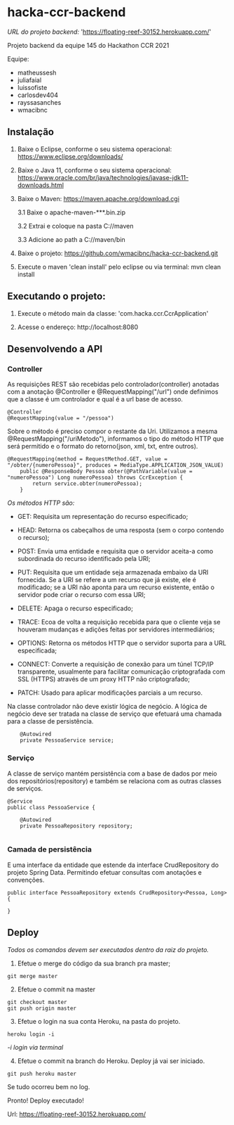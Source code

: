 # hacka-ccr-backend

*URL do projeto backend:* 'https://floating-reef-30152.herokuapp.com/'

Projeto backend da equipe 145 do Hackathon CCR 2021

Equipe:

- matheussesh
- juliafaial
- luissofiste
- carlosdev404
- rayssasanches
- wmacibnc

## Instalação

1. Baixe o Eclipse, conforme o seu sistema operacional: https://www.eclipse.org/downloads/ 

  

2. Baixe o Java 11, conforme o seu sistema operacional: https://www.oracle.com/br/java/technologies/javase-jdk11-downloads.html


  
3. Baixe o Maven: https://maven.apache.org/download.cgi
  
  
  
	3.1 Baixe o apache-maven-***.bin.zip  
	
	3.2 Extrai e coloque na pasta C://maven  
	
	3.3 Adicione ao path a C://maven/bin  
	
	 
4. Baixe o projeto: https://github.com/wmacibnc/hacka-ccr-backend.git

5. Execute o maven 'clean install' pelo eclipse ou via terminal: mvn clean install


## Executando o projeto:

1. Execute o método main da classe: 'com.hacka.ccr.CcrApplication'  


2. Acesse o endereço: http://localhost:8080


## Desenvolvendo a API

### Controller

As requisições REST são recebidas pelo controlador(controller) anotadas com a anotação @Controller e @RequestMapping("/url") onde definimos que a classe é um controlador e qual é a url base de acesso.

```
@Controller
@RequestMapping(value = "/pessoa")
```

Sobre o método é preciso compor o restante da Uri. Utilizamos a mesma @RequestMapping("/uriMetodo"), informamos o tipo do método HTTP que será permitido e o formato do retorno(json, xml, txt, entre outros).

```
@RequestMapping(method = RequestMethod.GET, value = "/obter/{numeroPessoa}", produces = MediaType.APPLICATION_JSON_VALUE)
	public @ResponseBody Pessoa obter(@PathVariable(value = "numeroPessoa") Long numeroPessoa) throws CcrException {
		return service.obter(numeroPessoa);
	}
```

*Os métodos HTTP são:*    


- GET:  Requisita um representação do recurso especificado;

- HEAD:  Retorna os cabeçalhos de uma resposta (sem o corpo contendo o recurso);

- POST:  Envia uma entidade e requisita que o servidor aceita-a como subordinada do recurso identificado pela URI;

- PUT:  Requisita que um entidade seja armazenada embaixo da URI fornecida. Se a URI se refere a um recurso que já existe, ele é modificado; se a URI não aponta para um recurso existente, então o servidor pode criar o recurso com essa URI;

- DELETE:  Apaga o recurso especificado;

- TRACE:  Ecoa de volta a requisição recebida para que o cliente veja se houveram mudanças e adições feitas por servidores intermediários;

- OPTIONS:  Retorna os métodos HTTP que o servidor suporta para a URL especificada;

- CONNECT:  Converte a requisição de conexão para um túnel TCP/IP transparente, usualmente para facilitar comunicação criptografada com SSL (HTTPS) através de um proxy HTTP não criptografado;

- PATCH:  Usado para aplicar modificações parciais a um recurso.
 
 
Na classe controlador não deve existir lógica de negócio. A lógica de negócio deve ser tratada na classe de serviço que efetuará uma chamada para a classe de persistência.

```
	@Autowired
	private PessoaService service;
```

### Serviço

A classe de serviço mantém persistência com a base de dados por meio dos repositórios(repository) e também se relaciona com as outras classes de serviços.

```
@Service
public class PessoaService {

	@Autowired
	private PessoaRepository repository;
	
```

### Camada de persistência

E uma interface da entidade que estende da interface CrudRepository do projeto Spring Data. Permitindo efetuar consultas com anotações e convenções.

```
public interface PessoaRepository extends CrudRepository<Pessoa, Long>{

}
```


## Deploy

*Todos os comandos devem ser executados dentro da raiz do projeto.*
  
  
1. Efetue o merge do código da sua branch pra master;

```
git merge master
```
  
2. Efetue o commit na master

```
git checkout master
git push origin master
```
  
3. Efetue o login na sua conta Heroku, na pasta do projeto.

```
heroku login -i
```

*-i login via terminal*

    
4. Efetue o commit na branch do Heroku. Deploy já vai ser iniciado.

```
git push heroku master
```

Se tudo ocorreu bem no log.  

Pronto! Deploy executado!


Url: https://floating-reef-30152.herokuapp.com/ 